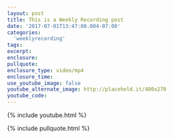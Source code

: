 ```yaml
---
layout: post
title: This is a Weekly Recording post
date: '2017-07-01T13:47:00.004-07:00'
categories:
  'weeklyrecording'
tags:
excerpt:
enclosure:
pullquote:
enclosure_type: video/mp4
enclosure_time:
use_youtube_image: false
youtube_alternate_image: http://placehold.it/480x270
youtube_code:
---
```

{% include youtube.html %}

{% include pullquote.html %}
